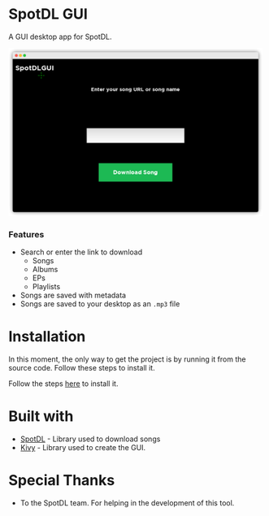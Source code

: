 # SpotDL GUI

A GUI desktop app for SpotDL.

<img src = github/img/ui_showcase.png width = 500 alt = UI>

### Features

- Search or enter the link to download
  - Songs
  - Albums
  - EPs
  - Playlists
- Songs are saved with metadata
- Songs are saved to your desktop as an `.mp3` file

# Installation

In this moment, the only way to get the project is by running it from the source code. Follow these steps to install it.

Follow the steps [here](github/docs/installing.md) to install it.

# Built with

- [SpotDL](https://github.com/spotDL/spotify-downloader) - Library used to download songs
- [Kivy](https://kivy.org) - Library used to create the GUI.

# Special Thanks

- To the SpotDL team. For helping in the development of this tool.



